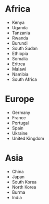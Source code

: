 # Africa
- Kenya
- Uganda
- Tanzania
- Rwanda
- Burundi
- South Sudan
- Ethiopia
- Somalia
- Eritrea
- Malawi
- Namibia
- South Africa

# Europe
- Germany
- France
- Portugal
- Spain
- Ukraine
- United Kingdom


# Asia
- China
- Japan
- South Korea
- North Korea
- Burma
- India
